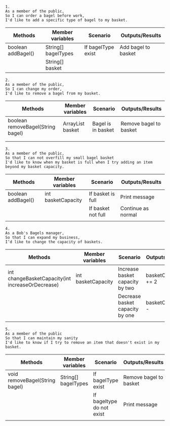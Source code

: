 

```
1.
As a member of the public,
So I can order a bagel before work,
I'd like to add a specific type of bagel to my basket.
```
| Methods            | Member variables    | Scenario           | Outputs/Results     |
|--------------------|---------------------|--------------------|---------------------|
| boolean addBagel() | String[] bagelTypes | If bagelType exist | Add bagel to basket |
|                    | String[] basket     |                    |                     |


```
2.
As a member of the public,
So I can change my order,
I'd like to remove a bagel from my basket.
```
| Methods                           | Member variables  | Scenario           | Outputs/Results        |
|-----------------------------------|-------------------|--------------------|------------------------|
| boolean removeBagel(String bagel) | ArrayList basket  | Bagel is in basket | Remove bagel to basket |
|                                   |                   |                    |                        |
|                                   |                   |                    |                        |

```
3.
As a member of the public,
So that I can not overfill my small bagel basket
I'd like to know when my basket is full when I try adding an item beyond my basket capacity.
```
| Methods             | Member variables    | Scenario           | Outputs/Results    |
|---------------------|---------------------|--------------------|--------------------|
| boolean addBagel()  | int basketCapacity  | If basket is full  | Print message      |
|                     |                     | If basket not full | Continue as normal |
|                     |                     |                    |                    |

```
4.
As a Bob's Bagels manager,
So that I can expand my business,
I’d like to change the capacity of baskets.
```
| Methods                                          | Member variables   | Scenario                        | Outputs/Results     |
|--------------------------------------------------|--------------------|---------------------------------|---------------------|
| int changeBasketCapacity(int increaseOrDecrease) | int basketCapacity | Increase basket capacity by two | basketCapacity += 2 |
|                                                  |                    | Decrease basket capacity by one | basketCapacity--    |
|                                                  |                    |                                 |                     |

```
5.
As a member of the public
So that I can maintain my sanity
I'd like to know if I try to remove an item that doesn't exist in my basket.
```
| Methods                        | Member variables    | Scenario                  | Outputs/Results        |
|--------------------------------|---------------------|---------------------------|------------------------|
| void removeBagel(String bagel) | String[] bagelTypes | If bagelType exist        | Remove bagel to basket |
|                                |                     | If bageltype do not exist | Print message          |
|                                |                     |                           |                        |
